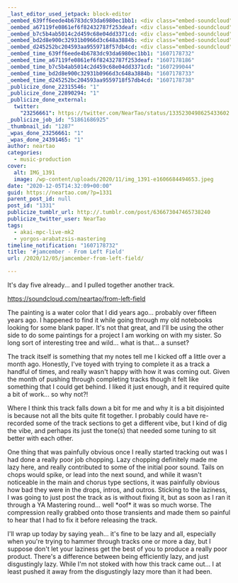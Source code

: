 ```yaml
---
_last_editor_used_jetpack: block-editor
_oembed_639ff6eede4b6783dc93da6980ec1bb1: <div class="embed-soundcloud"><iframe title="From Left Field by NearTao" width="940" height="400" scrolling="no" frameborder="no" src="https://w.soundcloud.com/player/?visual=true&url=https%3A%2F%2Fapi.soundcloud.com%2Ftracks%2F941926021&show_artwork=true&maxwidth=940&maxheight=1000&dnt=1"></iframe></div>
_oembed_a67119fe0861ef6f82432787f253deaf: <div class="embed-soundcloud"><iframe title="From Left Field by NearTao" width="750" height="400" scrolling="no" frameborder="no" src="https://w.soundcloud.com/player/?visual=true&url=https%3A%2F%2Fapi.soundcloud.com%2Ftracks%2F941926021&show_artwork=true&maxwidth=750&maxheight=1000&dnt=1"></iframe></div>
_oembed_b7c5b4ab5014c2d459c68e04dd3371cd: <div class="embed-soundcloud"><iframe title="Powerful Feeling by NearTao" width="500" height="400" scrolling="no" frameborder="no" src="https://w.soundcloud.com/player/?visual=true&url=https%3A%2F%2Fapi.soundcloud.com%2Ftracks%2F942661861&show_artwork=true&maxwidth=500&maxheight=750&dnt=1"></iframe></div>
_oembed_bd2d8e900c32931b0966d3c648a3884b: <div class="embed-soundcloud"><iframe title="From Left Field by NearTao" width="584" height="400" scrolling="no" frameborder="no" src="https://w.soundcloud.com/player/?visual=true&url=https%3A%2F%2Fapi.soundcloud.com%2Ftracks%2F941926021&show_artwork=true&maxwidth=584&maxheight=876&dnt=1"></iframe></div>
_oembed_d245252bc204593aa9559718f57db4cd: <div class="embed-soundcloud"><iframe title="From Left Field by NearTao" width="500" height="400" scrolling="no" frameborder="no" src="https://w.soundcloud.com/player/?visual=true&url=https%3A%2F%2Fapi.soundcloud.com%2Ftracks%2F941926021&show_artwork=true&maxwidth=500&maxheight=750&dnt=1"></iframe></div>
_oembed_time_639ff6eede4b6783dc93da6980ec1bb1: "1607178732"
_oembed_time_a67119fe0861ef6f82432787f253deaf: "1607178186"
_oembed_time_b7c5b4ab5014c2d459c68e04dd3371cd: "1607299044"
_oembed_time_bd2d8e900c32931b0966d3c648a3884b: "1607178733"
_oembed_time_d245252bc204593aa9559718f57db4cd: "1607178738"
_publicize_done_22315546: "1"
_publicize_done_22890294: "1"
_publicize_done_external:
  twitter:
    "23256661": https://twitter.com/NearTao/status/1335230498625433602
_publicize_job_id: "51861686925"
_thumbnail_id: "1287"
_wpas_done_23256661: "1"
_wpas_done_24391465: "1"
author: neartao
categories:
  - music-production
cover:
  alt: IMG_1391
  image: /wp-content/uploads/2020/11/img_1391-e1606684494653.jpeg
date: "2020-12-05T14:32:09+00:00"
guid: https://neartao.com/?p=1331
parent_post_id: null
post_id: "1331"
publicize_tumblr_url: http://.tumblr.com/post/636673047465738240
publicize_twitter_user: NearTao
tags:
  - akai-mpc-live-mk2
  - yorgos-arabatzsis-mastering
timeline_notification: "1607178732"
title: '#jamcember - From Left Field'
url: /2020/12/05/jamcember-from-left-field/

---
```

It's day five already... and I pulled together another track.

https://soundcloud.com/neartao/from-left-field

The painting is a water color that I did years ago... probably over fifteen years ago. I happened to find it while going through my old notebooks looking for some blank paper. It's not that great, and I'll be using the other side to do some paintings for a project I am working on with my sister. So long sort of interesting tree and wild... what is that... a sunset?

The track itself is something that my notes tell me I kicked off a little over a month ago. Honestly, I've toyed with trying to complete it as a track a handful of times, and really wasn't happy with how it was coming out. Given the month of pushing through completing tracks though it felt like something that I could get behind. I liked it just enough, and it required quite a bit of work... so why not?!

Where I think this track falls down a bit for me and why it is a bit disjointed is because not all the bits quite fit together. I probably could have re-recorded some of the track sections to get a different vibe, but I kind of dig the vibe, and perhaps its just the tone(s) that needed some tuning to sit better with each other.

One thing that was painfully obvious once I really started tracking out was I had done a really poor job chopping. Lazy chopping definitely made me lazy here, and really contributed to some of the initial poor sound. Tails on chops would spike, or lead into the next sound, and while it wasn't noticeable in the main and chorus type sections, it was painfully obvious how bad they were in the drops, intros, and outros. Sticking to the laziness, I was going to just post the track as is without fixing it, but as soon as I ran it through a YA Mastering round... well \*oof\* it was so much worse. The compression really grabbed onto those transients and made them so painful to hear that I had to fix it before releasing the track.

I'll wrap up today by saying yeah... it's fine to be lazy and all, especially when you're trying to hammer through tracks one or more a day, but I suppose don't let your laziness get the best of you to produce a really poor product. There's a difference between being efficiently lazy, and just disgustingly lazy. While I'm not stoked with how this track came out... I at least pushed it away from the disgustingly lazy more than it had been.
